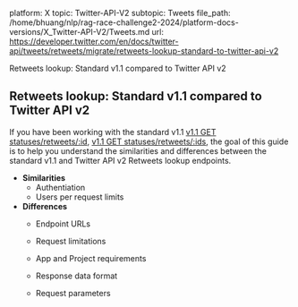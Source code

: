 platform: X
topic: Twitter-API-V2
subtopic: Tweets
file_path: /home/bhuang/nlp/rag-race-challenge2-2024/platform-docs-versions/X_Twitter-API-V2/Tweets.md
url: https://developer.twitter.com/en/docs/twitter-api/tweets/retweets/migrate/retweets-lookup-standard-to-twitter-api-v2

Retweets lookup: Standard v1.1 compared to Twitter API v2

## Retweets lookup: Standard v1.1 compared to Twitter API v2

If you have been working with the standard v1.1 [v1.1 GET statuses/retweets/:id](https://developer.twitter.com/en/docs/twitter-api/v1/tweets/post-and-engage/api-reference/get-statuses-retweets-id), [v1.1 GET statuses/retweets/:ids](https://developer.twitter.com/en/docs/twitter-api/v1/tweets/post-and-engage/api-reference/get-statuses-retweeters-ids), the goal of this guide is to help you understand the similarities and differences between the standard v1.1 and Twitter API v2 Retweets lookup endpoints.

* **Similarities**
    * Authentiation
    * Users per request limits
* **Differences**
    * Endpoint URLs  
        
    * Request limitations
    * App and Project requirements  
        
    * Response data format
    * Request parameters